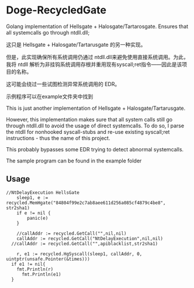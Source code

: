 # Doge-RecycledGate
Golang implementation of Hellsgate + Halosgate/Tartarosgate. Ensures that all systemcalls go through ntdll.dll; 

这只是 Hellsgate + Halosgate/Tartarusgate 的另一种实现。

但是，此实现确保所有系统调用仍通过 ntdll.dll来避免使用直接系统调用。为此，我将 ntdll 解析为非挂钩系统调用存根并重用现有syscall;ret指令——因此是该项目的名称。

这可能会绕过一些试图检测异常系统调用的 EDR。

示例程序可以在example文件夹中找到


This is just another implementation of Hellsgate + Halosgate/Tartarusgate.

However, this implementation makes sure that all system calls still go through ntdll.dll to avoid the usage of direct systemcalls. To do so, I parse the ntdll for nonhooked syscall-stubs and re-use existing syscall;ret instructions - thus the name of this project.

This probably bypasses some EDR trying to detect abnormal systemcalls.

The sample program can be found in the example folder

## Usage
```
//NtDelayExecution HellsGate
	sleep1, e := recycled.MemHgate("84804f99e2c7ab8aee611d256a085cf4879c4be8", str2sha1)
	if e != nil {
		panic(e)
	}

	//callAddr := recycled.GetCall("",nil,nil)
	callAddr := recycled.GetCall("NtDelayExecution",nil,nil)
  //callAddr := recycled.GetCall("",apiblacklist,str2sha1)

	r, e1 := recycled.HgSyscall(sleep1, callAddr, 0, uintptr(unsafe.Pointer(&times)))
  if e1 != nil{
    fmt.Println(r)
	  fmt.Println(e1)
  }
```

